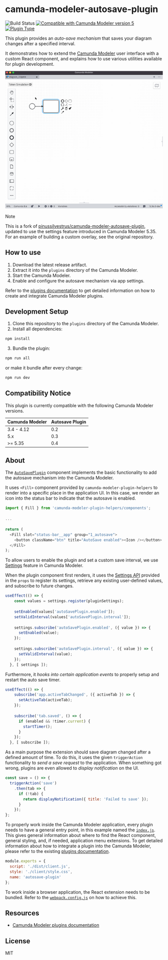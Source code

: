 # camunda-modeler-autosave-plugin

![Build Status](https://github.com/pinussilvestrus/camunda-modeler-autosave-plugin/workflows/ci/badge.svg)
[![Compatible with Camunda Modeler version 5](https://img.shields.io/badge/Camunda%20Modeler-5.0+-blue.svg)](https://github.com/camunda/camunda-modeler) [![Plugin Type](https://img.shields.io/badge/Plugin_Type-React_Plugin-orange.svg)](#)

This plugin provides an *auto-save mechanism* that saves your diagram changes after a specified interval.

It demonstrates how to extend the [Camunda Modeler](https://github.com/camunda/camunda-modeler) user interface with a custom React component, and explains how to use various utilities available for plugin development.

![](./resources/screencast.gif)

> [!NOTE]  
> This is a fork of [pinussilvestrus/camunda-modeler-autosave-plugin](https://github.com/pinussilvestrus/camunda-modeler-autosave-plugin), updated to use the settings feature introduced in Camunda Modeler 5.35. For an example of building a custom overlay, see the original repository.

## How to use

1. Download the latest release artifact.
1. Extract it into the `plugins` directory of the Camunda Modeler.
2. Start the Camunda Modeler.
3. Enable and configure the autosave mechanism via app settings.

Refer to the [plugins documentation](https://docs.camunda.io/docs/components/modeler/desktop-modeler/plugins/) to get detailed information on how to create and integrate Camunda Modeler plugins.

## Development Setup

1. Clone this repository to the `plugins` directory of the Camunda Modeler.
2. Install all dependencies:

```bash
npm install
```

3. Bundle the plugin:

```bash
npm run all
```

or make it bundle after every change:

```bash
npm run dev
```

## Compatibility Notice

This plugin is currently compatible with the following Camunda Modeler versions.

| Camunda Modeler | Autosave Plugin |
|---|---|
| 3.4 - 4.12  | 0.2 |
| 5.x | 0.3 |
| >= 5.35 | 0.4 | 

## About

The [`AutoSavePlugin`](./client/AutoSavePlugin.js) component implements the basic functionality to add the autosave mechanism into the Camunda Modeler.

It uses `<Fill>` component provided by `camunda-modeler-plugin-helpers` to render into a specific place in the application UI. In this case, we render an icon into the status bar to indicate that the autosave is enabled.

```js
import { Fill } from 'camunda-modeler-plugin-helpers/components';

...

return (
  <Fill slot="status-bar__app" group="1_autosave">
    <button className="btn" title="AutoSave enabled"><Icon /></button>
  </Fill>
);
```

To allow users to enable the plugin and set a custom save interval, we use [Settings](https://docs.camunda.io/docs/next/components/modeler/desktop-modeler/settings/) feature in Camunda Modeler.

When the plugin component first renders, it uses the [Settings API](https://github.com/camunda/camunda-modeler/blob/main/client/src/app/Settings.js) provided in the `props` to register its settings, retrieve any existing user-defined values, and subscribe to future changes.

```js
useEffect(() => {
    const values = settings.register(pluginSettings);

    setEnabled(values['autoSavePlugin.enabled']);
    setValidInterval(values['autoSavePlugin.interval']);

    settings.subscribe('autoSavePlugin.enabled', ({ value }) => {
      setEnabled(value);
    });

    settings.subscribe('autoSavePlugin.interval', ({ value }) => {
      setValidInterval(value);
    });
  }, [ settings ]);
```

Furthermore, it _hooks into certain application events_ to properly setup and restart the auto save timer.

```js
useEffect(() => {
    subscribe('app.activeTabChanged', ({ activeTab }) => {
      setActiveTab(activeTab);
    });

    subscribe('tab.saved', () => {
      if (enabled && !timer.current) {
        startTimer();
      }
    });
  }, [ subscribe ]);
```

As a main purpose the extension should save diagram changed after a defined amount of time. To do this, it uses the given `triggerAction` functionality to _send a save request_ to the application. When something got wrong, plugins are even allowed to _display notification_ on the UI.

```js
const save = () => {
  triggerAction('save')
    .then(tab => {
      if (!tab) {
        return displayNotification({ title: 'Failed to save' });
      }
    });
};
```

To properly work inside the Camunda Modeler application, every plugin needs to have a general entry point, in this example named the [`index.js`](./index.js). This gives general information about where to find the React component, general styling, and, if needed, application menu extensions. To get detailed information about how to integrate a plugin into the Camunda Modeler, please refer to the existing [plugins documentation](https://docs.camunda.io/docs/components/modeler/desktop-modeler/plugins/).

```js
module.exports = {
  script: './dist/client.js',
  style: './client/style.css',
  name: 'autosave-plugin'
};
```

To work inside a browser application, the React extension needs to be bundled. Refer to the [`webpack.config.js`](./webpack.config.js) on how to achieve this.

## Resources

* [Camunda Modeler plugins documentation](https://docs.camunda.io/docs/components/modeler/desktop-modeler/plugins/)

## License

MIT

